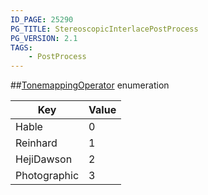 ```yaml
---
ID_PAGE: 25290
PG_TITLE: StereoscopicInterlacePostProcess
PG_VERSION: 2.1
TAGS:
    - PostProcess
---
```

##[TonemappingOperator](/classes/3.0/TonemappingOperator) enumeration

Key | Value
---|---
Hable | 0
Reinhard | 1
HejiDawson | 2
Photographic | 3


